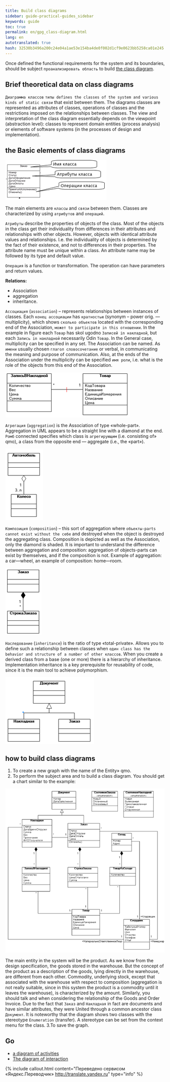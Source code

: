 ```yaml
--- 
title: Build class diagrams 
sidebar: guide-practical-guides_sidebar 
keywords: guide 
toc: true 
permalink: en/gpg_class-diagram.html 
lang: en 
autotranslated: true 
hash: 32530b3496a200c24e04a1ae53e154ba4de0f002d1cf9e0623bb5258ca01e245 
--- 
```


Once defined the functional requirements for the system and its boundaries, should be subject `проанализировать область` to build [the class diagram](fd_class-diagram.html). 

## Brief theoretical data on class diagrams 

`Диаграмма классов` `типы defines the classes of the system and various kinds of static связи` that exist between them. The diagrams classes are represented as attributes of classes, operations of classes and the restrictions imposed on the relationships between classes. The view and interpretation of the class diagram essentially depends on the viewpoint (abstraction level): classes to represent domain entities (process analysis) or elements of software systems (in the processes of design and implementation). 

## the Basic elements of class diagrams 

![](/images/pages/guides/flexberry-designer/class-diagram-elements.png) 

The main elements are `классы` and `связи` between them. Classes are characterized by using `атрибутов` and `операций`. 

`Атрибуты` describe the properties of objects of the class. Most of the objects in the class get their individuality from differences in their attributes and relationships with other objects. However, objects with identical attribute values and relationships. I.e. the individuality of objects is determined by the fact of their existence, and not to differences in their properties. The attribute name must be unique within a class. An attribute name may be followed by its type and default value. 

`Операция` is a function or transformation. The operation can have parameters and return values. 

__Relations:__ 
* Association 
* aggregation 
* inheritance. 

`Ассоциация` (`association`) – represents relationships between instances of classes. 
Each `конец ассоциации` has `кратностью` (synonym – power orig. — multiplicity), which shows `сколько объектов` located with the corresponding end of the Association, `может to participate in this отношении`. In the example in figure each `Товар` has skol ugodno `Записей in накладной`, but each `Запись in накладной` necessarily Odin `Товар`. In the General case, multiplicity can be specified in any set. 
The Association can be named. As `имени` usually chosen `глагол словосочетание` or verbal, in communicating the meaning and purpose of communication. 
Also, at the ends of the Association under the multiplicity can be specified `имя роли`, i.e. what is the role of the objects from this end of the Association. 

![](/images/pages/guides/flexberry-designer/association.png) 

`Агрегация` (`aggregation`) is the Association of type «whole-part». Aggregation in UML appears to be a straight line with a diamond at the end. 
`Ромб` connected specifies which class is `агрегирующим` (i.e. consisting of» qmo), a class from the opposite end — aggregate (i.e., the «part»). 

![](/images/pages/guides/flexberry-designer/aggregation.png) 

`Композиция` (`composition`) – this sort of aggregation where `объекты-parts cannot exist without the себе` and destroyed when the object is destroyed the aggregating class. Composition is depicted as well as the Association, only the diamond is shaded. 
It is important to understand the difference between aggregation and composition: aggregation of objects-parts can exist by themselves, and if the composition is not. Example of aggregation: a car—wheel, an example of composition: home—room. 

![](/images/pages/guides/flexberry-designer/composition.png) 

`Наследование` (`inheritance`) is the ratio of type «total-private». Allows you to define such a relationship between classes when `один class has the behavior and structure of a number of other классов`. When you create a derived class from a base (one or more) there is a hierarchy of inheritance. Implementation inheritance is a key prerequisite for reusability of code, since it is the main tool to achieve polymorphism. 

![](/images/pages/guides/flexberry-designer/inheritance.png) 

## how to build class diagrams 

1. To create a new graph with the name of the Entity» qmo. 
2. To perform the subject area and to build a class diagram. You should get a chart similar to the example: 

![](/images/pages/guides/flexberry-designer/class-diagram.png) 

The main entity in the system will be the product. As we know from the design specification, the goods stored in the warehouse. But the concept of the product as a description of the goods, lying directly in the warehouse, are different from each other. Commodity, underlying stock, except that associated with the warehouse with respect to composition (aggregation is not really suitable, since in this system the product is a commodity until it leaves the warehouse), is characterized by the amount. Similarly, you should talk and when considering the relationship of the Goods and Order Invoice. Due to the fact that `Заказ` and `Накладная` in fact are documents and have similar attributes, they were United through a common ancestor class `Документ`. It is noteworthy that the diagram shows two classes with the stereotype `Enumeration` (transfer). A stereotype can be set from the context menu for the class. 
3.To save the graph. 

## Go 

* <i class="fa fa-arrow-left" aria-hidden="true"></i> [a diagram of activities](gpg_activity-diagram.html) 
* [The diagram of interaction](gpg_interaction-diagram.html) <i class="fa fa-arrow-right" aria-hidden="true"></i> 



{% include callout.html content="Переведено сервисом «Яндекс.Переводчик» <http://translate.yandex.ru>" type="info" %}